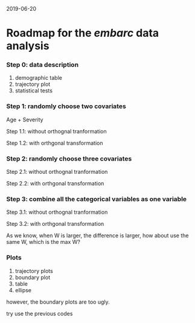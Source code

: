 2019-06-20

# Roadmap for the *embarc* data analysis

### Step 0: data description 

1. demographic table
2. trajectory plot
3. statistical tests

### Step 1: randomly choose two covariates

Age + Severity

Step 1.1: without orthognal tranformation

Step 1.2: with orthgonal transformation 

### Step 2: randomly choose three covariates

Step 2.1: without orthognal tranformation

Step 2.2: with orthgonal transformation 

### Step 3: combine all the categorical variables as one variable

Step 3.1: without orthognal tranformation

Step 3.2: with orthgonal transformation 

As we know, when W is larger, the difference is larger, how about use the same W, which is the max W?

### Plots 

1. trajectory plots
2. boundary plot 
3. table 
4. ellipse

however, the boundary plots are too ugly.

try use the previous codes
